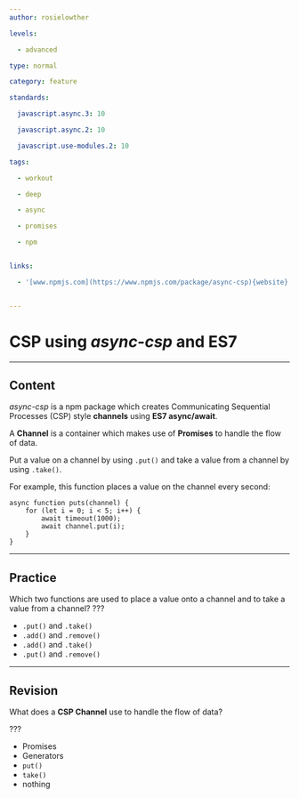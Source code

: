 ```yaml
---
author: rosielowther

levels:

  - advanced

type: normal

category: feature

standards:

  javascript.async.3: 10

  javascript.async.2: 10

  javascript.use-modules.2: 10

tags:

  - workout

  - deep

  - async

  - promises

  - npm


links:

  - '[www.npmjs.com](https://www.npmjs.com/package/async-csp){website}'


---
```


# CSP using _async-csp_ and ES7

---
## Content

_async-csp_ is a npm package which creates Communicating Sequential Processes (CSP) style **channels** using **ES7 async/await**.

A **Channel** is a container which makes use of **Promises** to handle the flow of data.

Put a value on a channel by using `.put()` and take a value from a channel by using `.take()`.

For example, this function places a value on the channel every second:
```
async function puts(channel) {
    for (let i = 0; i < 5; i++) {
        await timeout(1000);
        await channel.put(i);
    }
}
```

---
## Practice

Which two functions are used to place a value onto a channel and to take a value from a channel? ???


* `.put()` and `.take()`
* `.add()` and `.remove()`
* `.add()` and `.take()`
* `.put()` and `.remove()`

---
## Revision

What does a **CSP Channel** use to handle the flow of data?

???


* Promises
* Generators
* `put()`
* `take()`
* nothing

